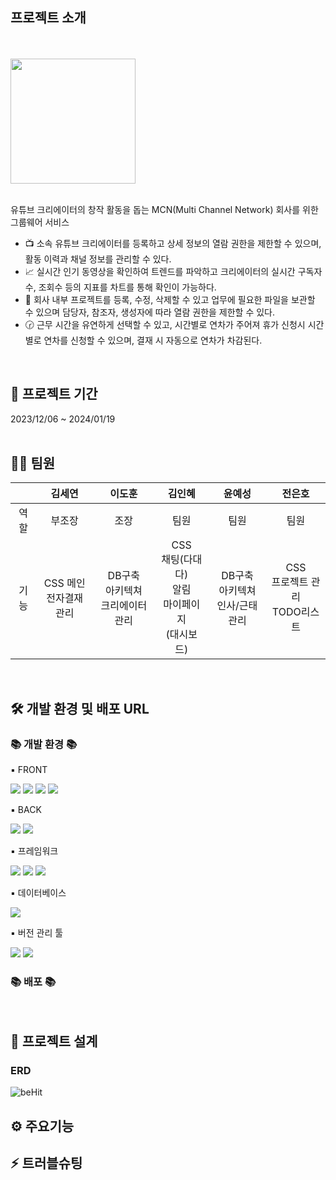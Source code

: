 ## 프로젝트 소개
<br>
<br>
<img src="https://github.com/SEYEON94/BeHit/assets/121929117/0f7cfe2d-01f7-4fbd-a2b6-8a9671521b9a" width="auto" height="200">
<br>
<br>

유튜브 크리에이터의 창작 활동을 돕는 MCN(Multi Channel Network) 회사를 위한 그룹웨어 서비스

- 📺 소속 유튜브 크리에이터를 등록하고 상세 정보의 열람 권한을 제한할 수 있으며, 활동 이력과 채널 정보를 관리할 수 있다.
- 📈 실시간 인기 동영상을 확인하여 트렌드를 파악하고 크리에이터의 실시간 구독자 수, 조회수 등의 지표를 차트를 통해 확인이 가능하다.
- 📂 회사 내부 프로젝트를 등록, 수정, 삭제할 수 있고 업무에 필요한 파일을 보관할 수 있으며 담당자, 참조자, 생성자에 따라 열람 권한을 제한할 수 있다.
- 🕝 근무 시간을 유연하게 선택할 수 있고, 시간별로 연차가 주어져 휴가 신청시 시간별로 연차를 신청할 수 있으며, 결재 시 자동으로 연차가 차감된다.
<br>

## 📅 프로젝트 기간
2023/12/06 ~ 2024/01/19
<br>
<br>

## 👩‍🚀 팀원

|   | 김세연  | 이도훈  | 김인혜  | 윤예성  | 전은호  | 
|:---:|:---:|:---:|:---:|:---:|:---:|
| 역할 | 부조장  | 조장  | 팀원  | 팀원  | 팀원  |
| 기능 | CSS 메인<br>전자결재 관리|DB구축<br>아키텍쳐<br>크리에이터 관리|CSS<br>채팅(다대다)<br>알림<br>마이페이지<br>(대시보드)|DB구축<br>아키텍쳐<br>인사/근태 관리|CSS<br>프로젝트 관리<br>TODO리스트|
<br>

## 🛠 개발 환경 및 배포 URL

<div align=left>
	<h3>📚 개발 환경 📚</h3>
	<p>▪ FRONT</p>
</div>
<div align="left">
	<img src="https://img.shields.io/badge/HTML5-E34F26?style=flat&logo=HTML5&logoColor=white" />
	<img src="https://img.shields.io/badge/CSS3-1572B6?style=flat&logo=CSS3&logoColor=white" />
	<img src="https://img.shields.io/badge/JavaScript-F7DF1E?style=flat&logo=JavaScript&logoColor=white" />
	<img src="https://img.shields.io/badge/jQuery-0769AD?style=flat&logo=jQuery&logoColor=white" />
	<br>
</div>
<div align=left>
	<p>▪ BACK</p>
</div>
<div align="left">
	<img src="https://img.shields.io/badge/Java-007396?style=flat&logo=Conda-Forge&logoColor=white" />
	<img src="https://img.shields.io/badge/Eclipse%20IDE-2C2255?style=flat&logo=EclipseIDE&logoColor=white" />
</div>
<div align=left>
	<p>▪ 프레임워크</p>
</div>
<div align="left">
	<img src="https://img.shields.io/badge/Springboot-6DB33F?style=flat&logo=Spring&logoColor=white" />
	<img src="https://img.shields.io/badge/Mybatis-000000?style=flat&logo=Fluentd&logoColor=white" />
	<img src="https://img.shields.io/badge/Bootstrap-7952B3?style=flat&logo=Bootstrap&logoColor=white" />
</div>
<div align=left>
	<p>▪ 데이터베이스</p>
</div>
<div align="left">
	<img src="https://img.shields.io/badge/mariaDB-003545?style=flat&logo=mariaDB&logoColor=white" />
</div>
<div align=left>
	<p>▪ 버전 관리 툴</p>
</div>
<div align="left">
	<img src="https://img.shields.io/badge/GitHub-181717?style=flat&logo=GitHub&logoColor=white" />
	<img src="https://img.shields.io/badge/Sourcetree-0052CC?style=flat&logo=Sourcetree&logoColor=white" />
</div>
<div align=left>
	<h3>📚 배포 📚</h3>
</div>
<br>

## 🧱 프로젝트 설계

### ERD
![beHit](https://github.com/SEYEON94/BeHit/assets/121929117/9765d57a-81c9-4821-887b-dcc2b650baec)



## ⚙ 주요기능

## ⚡ 트러블슈팅


